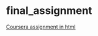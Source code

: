 # final_assignment
[Coursera assignment in html](http://htmlpreview.github.io/?https://github.com/ucg8j/final_assignment/blob/master/Prediction.html)

